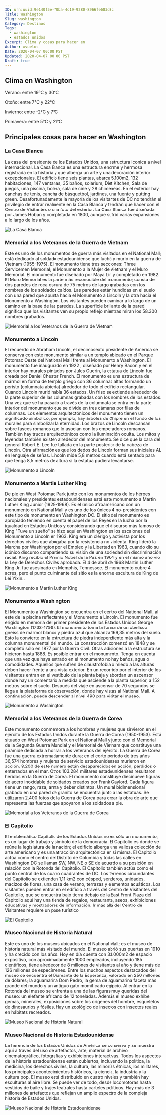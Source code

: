 ```yaml
---
ID: urn:uuid:9e140f5e-70ba-4c19-9280-8966fe683d8c
Title: Washington
Slug: washington
Category: Destinos
Tags:
  - washington
  - estados unidos
Excerpt: Clima y cosas para hacer en 
Author: xvuelos
Date: 2020-04-07 00:00 PST
Updated: 2020-04-07 00:00 PST
Draft: true
---
```

## Clima en Washington
Verano: entre 19°C y 30°C
 
Otoño: entre 7°C y 22°C
 
Invierno: entre -2°C y 7°C
 
Primavera: entre 5°C y 21°C
 
## Principales cosas para hacer en Washington
 
### La Casa Blanca
La casa del presidente de los Estados Unidos, una estructura iconica a nivel internacional. La Casa Blanca es una estructura enorme y hermosa registrada en la historia y que alberga un arte y una decoración interior excepcionales. El edificio tiene seis plantas, abarca 5.100m2, 132 habitaciones, 147 ventanas, 35 baños, solarium, Diet Kitchen, Sala de juegos, una piscina, bolera, sala de cine y 28 chimeneas. En el exterior hay canchas de tenis, cancha de básquetbol, jardines, una fuente y putting green. Desafortunadamente la mayoría de los visitantes de DC no tendrán el privilegio de entrar realmente en la Casa Blanca y tendrán que hacer con el Centro de Visitantes o una foto del exterior. La Casa Blanca fue diseñada por James Hoban y completada en 1800, aunque sufrió varias expansiones a lo largo de los años.
 
![La Casa Blanca](https://images.unsplash.com/photo-1467251589161-f9c68fa14c59?w=640)
 
### Memorial a los Veteranos de la Guerra de Vietnam
Este es uno de los monumentos de guerra más visitados en el National Mall; está dedicado al soldado estadounidense que luchó y murió en la guerra de Vietnam (1955-1975). El monumento tiene tres secciones: Three Servicemen Memorial; el Monumento a la Mujer de Vietnam y el Muro Memorial. El monumento fue diseñado por Maya Lin y completado en 1982.
El Muro Memorial es la parte más reconocible del monumento; consta de dos paredes de roca oscura de 75 metros de largo grabadas con los nombres de los soldados caídos. Las paredes están hundidas en el suelo con una pared que apunta hacia el Monumento a Lincoln y la otra hacia el Monumento a Washington. Los visitantes pueden caminar a lo largo de un camino en la base de las paredes. La superficie brillante de la pared significa que los visitantes ven su propio reflejo mientras miran los 58.300 nombres grabados. 
 
 
![Memorial a los Veteranos de la Guerra de Vietnam](https://images.unsplash.com/photo-1552347840-9fc8a16eb42b?w=640)
 
### Monumento a Lincoln
El recuerdo de Abraham Lincoln, el decimosexto presidente de América se conserva con este monumento similar a un templo ubicado en el Parque Potomac Oeste del National Mall frente al Monumento a Washington. El monumento fue inaugurado en 1922 , diseñado por Henry Bacon y en el interior hay murales pintados por Jules Guerin, la estatua de Lincoln fue creada por Daniel Chester French. El monumento es una estructura de mármol en forma de templo griego con 36 columnas altas formando un peristo (columnata abierta) alrededor de todo el edificio rectangular. Cuando Lincoln murió había 36 estados. Un friso se extiende alrededor de la parte superior de las columnas grabadas con los nombres de los estados. Una vez que se ha pasado a través de la columnata se entra en la parte interior del monumento que se divide en tres cámaras por filas de columnas.
Los elementos arquitectónicos del monumento tienen un significado simbólico, por ejemplo, hay árboles de Chipre en el fondo de los murales para simbolizar la eternidad. Los brazos de Lincoln descansan sobre fasces romanos  que lo asocian con los emperadores romanos. También hay trucos arquitectónicos como la iluminación oculta. Los mitos y leyendas también existen alrededor del monumento. Se dice que la cara del general Robert E. Lee fue tallada en la parte posterior de la cabeza de Lincoln. Otra afirmación es que los dedos de Lincoln forman sus iniciales AL en lenguaje de señas. Lincoln mide 5,8 metros cuando está sentado para que tenga 8,5 metros de altura si la estatua pudiera levantarse.
 
 
![Monumento a Lincoln](https://images.unsplash.com/photo-1602001783107-c8484fab7551?w=640)
 
### Monumento a Martin Luther King
De pie en West Potomac Park junto con los monumentos de los héroes nacionales y presidentes estadounidenses está este monumento a Martin Luther King Junior (1929-1968). Es el único afroamericano con un monumento en  National Mall y es uno de los únicos 4 no-presidentes con este tipo de monumento en Washington DC. El sitio del monumento es apropiado teniendo en cuenta el papel de los Reyes en la lucha por la igualdad en Estados Unidos y considerando que el discurso más famoso de King "Tuve un sueño" se hizo aquí en Washington en los escalones del Monumento a Lincoln en 1963.
King era un clérigo y activista por los derechos civiles que abogaba por la resistencia no violenta. King lideró la Marcha por Washington por el Empleo y la Libertad en 1963, cuando dio su icónico discurso compartiendo su visión de una sociedad sin discriminación racial. King recibió el Premio Nobel de la Paz en 1964 y en el mismo año vio la Ley de Derechos Civiles aprobada. El 4 de abril de 1968 Martin Luther King Jr. fue asesinado en Memphis, Tennessee.
El monumento cubre 4 acres, pero el punto culminante del sitio es la enorme escultura de King de Lei Yixin..
 
![Monumento a Martin Luther King](https://images.unsplash.com/photo-1543296210-e5978c55191d?w=640)
 
### Monumento a Washington
El Monumento a Washington se encuentra en el centro del National Mall, al este de la piscina reflectante y el Monumento a Lincoln. El monumento fue erigido en memoria del primer presidente de los Estados Unidos George Washington (1732-1799). El monumento toma la forma de un obelisco gneiss de mármol blanco y piedra azul que alcanza 169,35 metros del suelo. Esto la convierte en la estructura de piedra independiente más alta y la columna monumental del mundo. La construcción comenzó en 1848 y se completó sólo en 1877 por la Guerra Civil. Otras adiciones a la estructura se hicieron hasta 1888.
Es posible entrar en el monumento. Tenga en cuenta que una vez que haya entrado en el monumento no hay baños, agua o comodidades. Aquellos que sufren de claustrofobia o miedo a las alturas deben hacer frente a una vista exterior. En un recorrido por el interior de los visitantes entran en el vestíbulo de la planta baja y abordan un ascensor donde hay un comentario a medida que asciende a la planta superior, a 152 metros sobre el suelo. Después del viaje en ascensor de 70 segundos se llega a la plataforma de observación, donde hay vistas al National Mall. A continuación, puede descender al nivel 490 para visitar el museo. 
  
![Monumento a Washington](https://images.unsplash.com/photo-1463839346397-8e9946845e6d?w=640)
 
### Memorial a los Veteranos de la Guerra de Corea
Este monumento conmemora a los hombres y mujeres que sirvieron en el ejército de los Estados Unidos durante la Guerra de Corea (1950-1953). Está situado en West Potomac Park en el National Mall y junto con el Memorial de la Segunda Guerra Mundial y el Memorial de Vietnam que constituye una pirámide dedicada a honrar a los veteranos del ejército. La Guerra de Corea fue una guerra extremadamente dura; en el corto período de tres años 36,574 hombres y mujeres de servicio estadounidenses murieron en acción. 8.200 de este número están desaparecidos en acción, perdidos o enterrados en el mar. Otros 103.284 militares estadounidenses resultaron heridos en la Guerra de Corea.
El monumento constituye diecinueve figuras de acero inoxidable de soldados creados por Frank Gaylord. Cada figura tiene un rango, raza, arma y deber distintos. Un mural bidimensional grabado en una pared de granito se encuentra junto a las estatuas. Se utilizaron 2.400 fotos de la Guerra de Corea para crear la obra de arte que representa las fuerzas que apoyaron a los soldados a pie.
 
![Memorial a los Veteranos de la Guerra de Corea](https://images.unsplash.com/photo-1605116374079-f6140556e0c7?w=640)
 
 
### El Capitolio
El emblemático Capitolio de los Estados Unidos no es sólo un monumento, es un lugar de trabajo y símbolo de la democracia. El Capitolio es donde se reúne la legislatura de la nación; el edificio alberga una valiosa colección de arte americano y es una atracción arquitectónica en sí misma. El Capitolio actúa como el centro del Distrito de Columbia y todas las calles en Washington DC se llaman SW, NW, NE o SE de acuerdo a su posición en relación con la Rotonda del Capitolio. El Capitolio también actúa como el punto central de los cuatro cuadrantes de DC. Los terrenos circundantes del Capitolio se extienden 1,11 km2 con césped, senderos, unidades, macizos de flores, una casa de verano, terrazas y elementos acuáticos.
Los visitantes pueden entrar en el edificio a través del Centro de Visitantes del Capitolio, que se encuentra bajo tierra debajo de la East Front Plaza del Capitolio aquí hay una tienda de regalos, restaurante, aseos, exhibiciones educativas y mostradores de información. Ir más allá del Centro de Visitantes requiere un pase turístico
 
![El Capitolio](https://images.unsplash.com/photo-1595379166499-39d5e7763d7e?w=640)
 
 
### Museo Nacional de Historia Natural
Este es uno de los museos ubicados en el National Mall; es el museo de historia natural más visitado del mundo. El museo abrió sus puertas en 1910 y ha crecido con los años. Hoy en día cuenta con 33.000m2 de espacio expositivo, con aproximadamente 1000 empleados, incluyendo 185 científicos, tiene alrededor de 8 millones de visitantes al año y tiene más de 126 millones de especímenes.
Entre los muchos aspectos destacados del museo se encuentra el Diamante de la Esperanza, valorado en 250 millones de dólares; la aguamarina Dom Pedro, la gema de aguamarina faceta más grande del mundo y un antiguo gato momificado egipcio. Al entrar en la Rotonda del museo se enfrenta a una de las figuras muy queridas del museo: un elefante africano de 12 toneladas. Además el museo exhibe gemas, minerales, exposiciones sobre los orígenes del hombre, esqueletos de dinosaurios y fósiles. Hay un zoológico de insectos con insectos reales en hábitats recreados.
 
 
![Museo Nacional de Historia Natural](https://images.unsplash.com/photo-1573187780899-b32f462f53be?w=640)
 
### Museo Nacional de Historia Estadounidense
La herencia de los Estados Unidos de América se conserva y se muestra aquí a través del uso de artefactos, arte, material de archivo cinematográfico, fotografías y exhibiciones interactivas. Todos los aspectos de la historia estadounidense están cubiertos, incluyendo la política, la medicina, los derechos civiles, la cultura, las minorías étnicas, los militares, los principales acontecimientos históricos, la ciencia, la industria y la cultura pop. El museo está distribuido en cuatro niveles y también hay esculturas al aire libre. Se puede ver de todo, desde locomotoras hasta vestidos de baile y trajes teatrales hasta carteles políticos. Hay más de 3 millones de artefactos que reflejan un amplio espectro de la compleja historia de Estados Unidos. 
 
![Museo Nacional de Historia Estadounidense](https://images.unsplash.com/photo-1607801328107-45d523dce1c6?w=640)